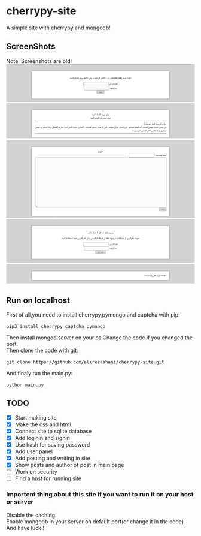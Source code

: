 # cherrypy-site
A simple site with cherrypy and mongodb! 
## ScreenShots
Note: Screenshots are old!
![login](/screenshots/login.png)
![home](/screenshots/home.png)
![panel](/screenshots/panel.png)
![signin](/screenshots/signin.png)
![404](/screenshots/404.png)
## Run on localhost
First of all,you need to install cherrypy,pymongo and captcha with pip:  
```
pip3 install cherrypy captcha pymongo
```  
Then install mongod server on your os.Change the code if you changed the port.    
Then clone the code with git:  
```
git clone https://github.com/alirezaahani/cherrypy-site.git
```  
And finaly run the main.py:  
```
python main.py
```   
## TODO
- [x] Start making site
- [x] Make the css and html
- [x] Connect site to sqlite database
- [x] Add loginin and signin
- [x] Use hash for saving password
- [x] Add user panel
- [x] Add posting and writing in site
- [x] Show posts and author of post in main page
- [ ] Work on security
- [ ] Find a host for running site
### Importent thing about this site if you want to run it on your host or server
Disable the caching.  
Enable mongodb in your server on default port(or change it in the code)  
And have luck !
